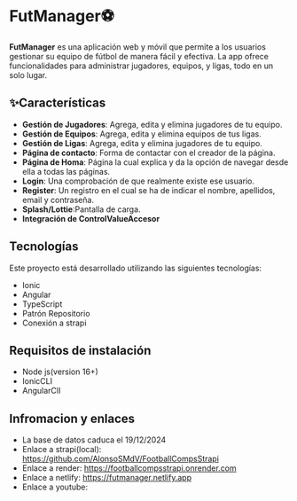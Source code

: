 # FutManager⚽

**FutManager** es una aplicación web y móvil que permite a los usuarios gestionar su equipo de fútbol de manera fácil y efectiva. La app ofrece funcionalidades para administrar jugadores, equipos, y ligas, todo en un solo lugar.

## ✨Características

- **Gestión de Jugadores**: Agrega, edita y elimina jugadores de tu equipo.
- **Gestión de Equipos**: Agrega, edita y elimina equipos de tus ligas.
- **Gestión de Ligas**: Agrega, edita y elimina jugadores de tu equipo.
- **Página de contacto**: Forma de contactar con el creador de la página.
- **Página de Homa**: Página la cual explica y da la opción de navegar desde ella a todas las páginas.
- **Login**: Una comprobación de que realmente existe ese usuario.
- **Register**: Un registro en el cual se ha de indicar el nombre, apellidos, email y contraseña.
- **Splash/Lottie**:Pantalla de carga.
- **Integración de ControlValueAccesor**

## Tecnologías

Este proyecto está desarrollado utilizando las siguientes tecnologías:

- Ionic
- Angular
- TypeScript
- Patrón Repositorio
- Conexión a strapi

## Requisitos de instalación
- Node js(version 16+)
- IonicCLI
- AngularClI

## Infromacion y enlaces
- La base de datos caduca el 19/12/2024
- Enlace a strapi(local): https://github.com/AlonsoSMdV/FootballCompsStrapi
- Enlace a render: https://footballcompsstrapi.onrender.com
- Enlace a netlify: https://futmanager.netlify.app
- Enlace a youtube:
